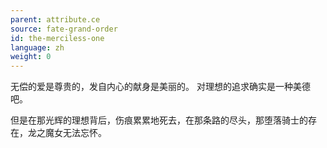 ```yaml
---
parent: attribute.ce
source: fate-grand-order
id: the-merciless-one
language: zh
weight: 0
---
```


无偿的爱是尊贵的，发自内心的献身是美丽的。
对理想的追求确实是一种美德吧。

但是在那光辉的理想背后，伤痕累累地死去，在那条路的尽头，那堕落骑士的存在，龙之魔女无法忘怀。
